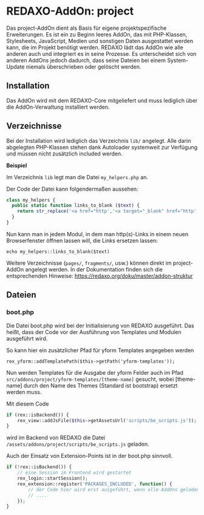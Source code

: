 REDAXO-AddOn: project
=====================

Das project-AddOn dient als Basis für eigene projektspezifische Erweiterungen. Es ist ein zu Beginn leeres AddOn, das mit PHP-Klassen, Stylesheets, JavaScript, Medien und sonstigen Daten ausgestattet werden kann, die im Projekt benötigt werden. REDAXO lädt das AddOn wie alle anderen auch und integriert es in seine Prozesse. Es unterscheidet sich von anderen AddOns jedoch dadurch, dass seine Dateien bei einem System-Update niemals überschrieben oder gelöscht werden.

Installation
------------

Das AddOn wird mit dem REDAXO-Core mitgeliefert und muss lediglich über die AddOn-Verwaltung installiert werden.

Verzeichnisse
-------------

Bei der Installation wird lediglich das Verzeichnis `lib/` angelegt. Alle darin abgelegten PHP-Klassen stehen dank Autoloader systemweit zur Verfügung und müssen nicht zusätzlich included werden.

**Beispiel**

Im Verzeichnis `lib` legt man die Datei `my_helpers.php` an.

Der Code der Datei kann folgendermaßen aussehen:

```php
class my_helpers {
  public static function links_to_blank ($text) {
    return str_replace('<a href="http','<a target="_blank" href="http',$text);
  }
}
```

Nun kann man in jedem Modul, in dem man http(s)-Links in einem neuen Browserfenster öffnen lassen will, die Links ersetzen lassen:

`echo my_helpers::links_to_blank($text)`


Weitere Verzeichnisse (`pages/`, `fragments/`, usw.) können direkt im project-AddOn angelegt werden. In der Dokumentation finden sich die entsprechenden Hinweise: https://redaxo.org/doku/master/addon-struktur

Dateien
-------

### boot.php

Die Datei boot.php wird bei der Initialisierung von REDAXO ausgeführt. Das heißt, dass der Code vor der Ausführung von Templates und Modulen ausgeführt wird.

So kann hier ein zusätzlicher Pfad für yform Templates angegeben werden

`rex_yform::addTemplatePath($this->getPath('yform-templates'));`

Nun werden Templates für die Ausgabe der yform Felder auch im Pfad `src/addons/project/yform-templates/[theme-name]` gesucht, wobei [theme-name] durch den Name des Themes (Standard ist bootstrap) ersetzt werden muss.

Mit diesem Code

```php
if (rex::isBackend()) {
    rex_view::addJsFile($this->getAssetsUrl('scripts/be_scripts.js'));    
}
```

wird im Backend von REDAXO die Datei `/assets/addons/project/scripts/be_scripts.js` geladen.

Auch der Einsatz von Extension-Points ist in der boot.php sinnvoll.

```php
if (!rex::isBackend()) {
    // eine Session im Frontend wird gestartet
    rex_login::startSession();    
    rex_extension::register('PACKAGES_INCLUDED', function() {
        // der Code hier wird erst ausgeführt, wenn alle AddOns geladen sind
        // ....
    });
}
```

